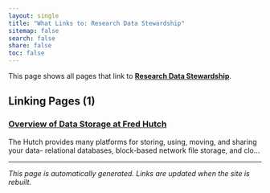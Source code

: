 ```yaml
---
layout: single
title: "What Links to: Research Data Stewardship"
sitemap: false
search: false
share: false
toc: false
---
```


This page shows all pages that link to **[Research Data Stewardship](/datascience/stewardship/)**.

## Linking Pages (1)

### [Overview of Data Storage at Fred Hutch](/scicomputing/store_overview/)

The Hutch provides many platforms for storing, using, moving, and sharing your data- relational databases, block-based network file storage, and clo...

---


*This page is automatically generated. Links are updated when the site is rebuilt.*

